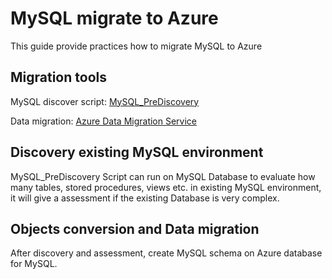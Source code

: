 # MySQL migrate to Azure

This guide provide practices how to migrate MySQL to Azure

## Migration tools

MySQL discover script:
[MySQL_PreDiscovery](Scripts/MySQL_PreDiscovery.sql)

Data migration:
[Azure Data Migration Service](https://docs.microsoft.com/en-us/azure/dms/tutorial-rds-mysql-server-azure-db-for-mysql-online)


## Discovery existing MySQL environment

MySQL_PreDiscovery Script can run on MySQL Database to evaluate how many tables, stored procedures, views etc. in existing MySQL environment, it will give a assessment if the existing Database is very complex. 


## Objects conversion and Data migration
After discovery and assessment, create MySQL schema on Azure database for MySQL.

